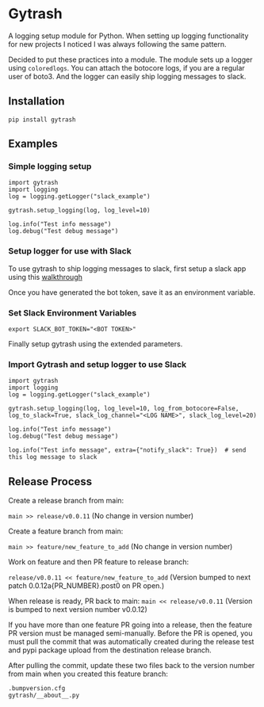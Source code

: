 # Gytrash

A logging setup module for Python. When setting up logging functionality for new projects I noticed I was always following the same pattern.

Decided to put these practices into a module. The module sets up a logger using `coloredlogs`. You can attach the botocore logs, if you are a regular user of boto3. And the logger can easily ship logging messages to slack.

## Installation

`pip install gytrash`

## Examples

### Simple logging setup

```
import gytrash
import logging
log = logging.getLogger("slack_example")

gytrash.setup_logging(log, log_level=10)

log.info("Test info message")
log.debug("Test debug message")
```

### Setup logger for use with Slack

To use gytrash to ship logging messages to slack, first setup a slack app using this [walkthrough](https://github.com/slackapi/python-slack-sdk/blob/main/tutorial/01-creating-the-slack-app.md)

Once you have generated the bot token, save it as an environment variable.

### Set Slack Environment Variables

`export SLACK_BOT_TOKEN="<BOT TOKEN>"`

Finally setup gytrash using the extended parameters.

### Import Gytrash and setup logger to use Slack

```
import gytrash
import logging
log = logging.getLogger("slack_example")

gytrash.setup_logging(log, log_level=10, log_from_botocore=False, log_to_slack=True, slack_log_channel="<LOG NAME>", slack_log_level=20)

log.info("Test info message")
log.debug("Test debug message")

log.info("Test info message", extra={"notify_slack": True})  # send this log message to slack
```

## Release Process

Create a release branch from main:

`main >> release/v0.0.11` (No change in version number)

Create a feature branch from main:

`main >> feature/new_feature_to_add` (No change in version number)

Work on feature and then PR feature to release branch:

`release/v0.0.11 << feature/new_feature_to_add` (Version bumped to next patch
0.0.12a{PR_NUMBER}.post0 on PR open.)

When release is ready, PR back to main:
`main << release/v0.0.11` (Version is bumped to next version number v0.0.12)

If you have more than one feature PR going into a release, then the feature PR version
must be managed semi-manually. Before the PR is opened, you must pull the commit
that was automatically created during the release test and pypi package upload from the
destination release branch.

After pulling the commit, update these two files back to the version number from main
when you created this feature branch:

```
.bumpversion.cfg
gytrash/__about__.py
```
